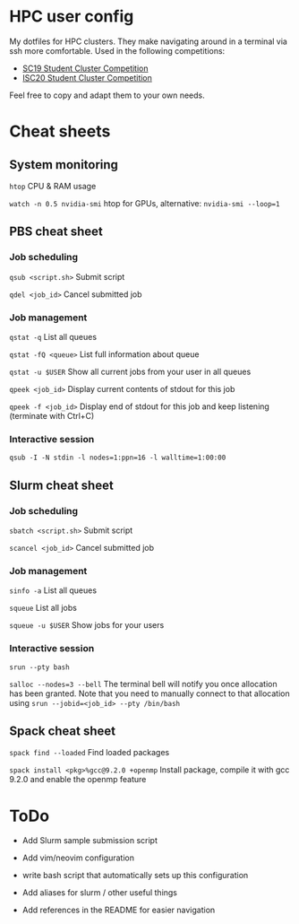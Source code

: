 # HPC user config
My dotfiles for HPC clusters. They make navigating around in a terminal via ssh more comfortable.
Used in the following competitions:
* [SC19 Student Cluster Competition](https://sc19.supercomputing.org/program/studentssc/student-cluster-competition/)
* [ISC20 Student Cluster Competition](https://www.isc-hpc.com/student-cluster-competition.html)

Feel free to copy and adapt them to your own needs. 

# Cheat sheets

## System monitoring

`htop` CPU & RAM usage

`watch -n 0.5 nvidia-smi` htop for GPUs, alternative: `nvidia-smi --loop=1`

## PBS cheat sheet
### Job scheduling

`qsub <script.sh>` Submit script

`qdel <job_id>` Cancel submitted job

### Job management

`qstat -q` List all queues

`qstat -fQ <queue>` List full information about queue

`qstat -u $USER` Show all current jobs from your user in all queues

`qpeek <job_id>` Display current contents of stdout for this job

`qpeek -f <job_id>` Display end of stdout for this job and keep listening (terminate with Ctrl+C)

### Interactive session

`qsub -I -N stdin -l nodes=1:ppn=16 -l walltime=1:00:00`

## Slurm cheat sheet
### Job scheduling

`sbatch <script.sh>` Submit script

`scancel <job_id>` Cancel submitted job

### Job management

`sinfo -a` List all queues

`squeue` List all jobs

`squeue -u $USER` Show jobs for your users

### Interactive session

`srun --pty bash`

`salloc --nodes=3 --bell` The terminal bell will notify you once allocation has been granted. Note that you need to manually connect to that allocation using `srun --jobid=<job_id> --pty /bin/bash`

## Spack cheat sheet

`spack find --loaded` Find loaded packages

`spack install <pkg>%gcc@9.2.0 +openmp` Install package, compile it with gcc 9.2.0 and enable the openmp feature

# ToDo

* Add Slurm sample submission script

* Add vim/neovim configuration

* write bash script that automatically sets up this configuration

* Add aliases for slurm / other useful things

* Add references in the README for easier navigation
